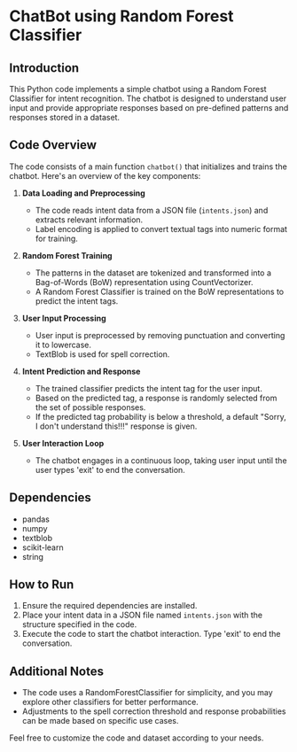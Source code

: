 
# ChatBot using Random Forest Classifier

## Introduction
This Python code implements a simple chatbot using a Random Forest Classifier for intent recognition. The chatbot is designed to understand user input and provide appropriate responses based on pre-defined patterns and responses stored in a dataset.

## Code Overview
The code consists of a main function `chatbot()` that initializes and trains the chatbot. Here's an overview of the key components:

1. **Data Loading and Preprocessing**
   - The code reads intent data from a JSON file (`intents.json`) and extracts relevant information.
   - Label encoding is applied to convert textual tags into numeric format for training.

2. **Random Forest Training**
   - The patterns in the dataset are tokenized and transformed into a Bag-of-Words (BoW) representation using CountVectorizer.
   - A Random Forest Classifier is trained on the BoW representations to predict the intent tags.

3. **User Input Processing**
   - User input is preprocessed by removing punctuation and converting it to lowercase.
   - TextBlob is used for spell correction.

4. **Intent Prediction and Response**
   - The trained classifier predicts the intent tag for the user input.
   - Based on the predicted tag, a response is randomly selected from the set of possible responses.
   - If the predicted tag probability is below a threshold, a default "Sorry, I don't understand this!!!" response is given.

5. **User Interaction Loop**
   - The chatbot engages in a continuous loop, taking user input until the user types 'exit' to end the conversation.

## Dependencies
- pandas
- numpy
- textblob
- scikit-learn
- string

## How to Run
1. Ensure the required dependencies are installed.
2. Place your intent data in a JSON file named `intents.json` with the structure specified in the code.
3. Execute the code to start the chatbot interaction. Type 'exit' to end the conversation.

## Additional Notes
- The code uses a RandomForestClassifier for simplicity, and you may explore other classifiers for better performance.
- Adjustments to the spell correction threshold and response probabilities can be made based on specific use cases.

Feel free to customize the code and dataset according to your needs.

